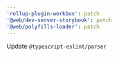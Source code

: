```yaml
---
'rollup-plugin-workbox': patch
'@web/dev-server-storybook': patch
'@web/polyfills-loader': patch
---
```


Update `@typescript-eslint/parser`
